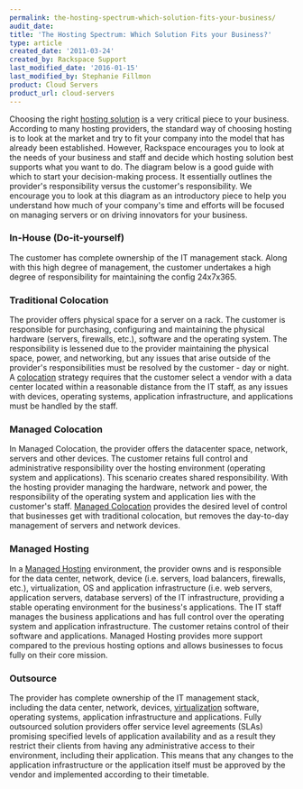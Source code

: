 ```yaml
---
permalink: the-hosting-spectrum-which-solution-fits-your-business/
audit_date:
title: 'The Hosting Spectrum: Which Solution Fits your Business?'
type: article
created_date: '2011-03-24'
created_by: Rackspace Support
last_modified_date: '2016-01-15'
last_modified_by: Stephanie Fillmon
product: Cloud Servers
product_url: cloud-servers
---
```


Choosing the right [hosting
solution](http://www.rackspace.com/hosting_solutions.php) is a very
critical piece to your business. According to many hosting providers,
the standard way of choosing hosting is to look at the market and try to
fit your company into the model that has already been established.
However, Rackspace encourages you to look at the needs of your business
and staff and decide which hosting solution best supports what you want
to do.   The diagram below is a good guide with which to start your
decision-making process. It essentially outlines the provider's
responsibility versus the customer's responsibility. We encourage you to
look at this diagram as an introductory piece to help you understand how
much of your company's time and efforts will be focused on managing
servers or on driving innovators for your business.

### In-House (Do-it-yourself)

The customer has complete ownership of the IT management stack. Along
with this high degree of management, the customer undertakes a high
degree of responsibility for maintaining the config 24x7x365.

### Traditional Colocation

The provider offers physical space for a server on a rack. The customer
is responsible for purchasing, configuring and maintaining the physical
hardware (servers, firewalls, etc.), software and the operating system.
The responsibility is lessened due to the provider maintaining the
physical space, power, and networking, but any issues that arise outside
of the provider's responsibilities must be resolved by the customer - day
or night. A
[colocation](http://www.rackspace.com/managed_hosting/managed_colocation/index.php)
strategy requires that the customer select a vendor with a data center
located within a reasonable distance from the IT staff, as any issues
with devices, operating systems, application infrastructure, and
applications must be handled by the staff.

### Managed Colocation

In Managed Colocation, the provider offers the datacenter space,
network, servers and other devices. The customer retains full control
and administrative responsibility over the hosting environment
(operating system and applications). This scenario creates shared
responsibility. With the hosting provider managing the hardware, network
and power, the responsibility of the operating system and application
lies with the customer's staff. [Managed
Colocation](http://www.rackspace.com/managed_hosting/managed_colocation/index.php)
provides the desired level of control that businesses get with
traditional colocation, but removes the day-to-day management of servers
and network devices.

### Managed Hosting

In a [Managed
Hosting](http://www.rackspace.com/managed_hosting/index.php)
environment, the provider owns and is responsible for the data center,
network, device (i.e. servers, load balancers, firewalls, etc.),
virtualization, OS and application infrastructure (i.e. web servers,
application servers, database servers) of the IT infrastructure,
providing a stable operating environment for the business's
applications. The IT staff manages the business applications and has
full control over the operating system and application infrastructure.
The customer retains control of their software and applications. Managed
Hosting provides more support compared to the previous hosting options
and allows businesses to focus fully on their core mission.

### Outsource

The provider has complete ownership of the IT management stack,
including the data center, network, devices,
[virtualization](http://www.rackspace.com/managed_hosting/private_cloud/index.php)
software, operating systems, application infrastructure and
applications. Fully outsourced solution providers offer service level
agreements (SLAs) promising specified levels of application availability
and as a result they restrict their clients from having any
administrative access to their environment, including their application.
This means that any changes to the application infrastructure or the
application itself must be approved by the vendor and implemented
according to their timetable.
